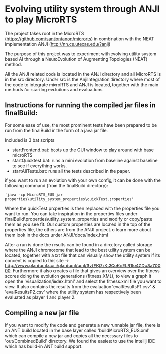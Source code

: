 # Evolving utility system through ANJI to play MicroRTS

The project takes root in the MicroRTS (https://github.com/santiontanon/microrts) in combination with the NEAT implementation ANJI (http://nn.cs.utexas.edu/?anji)

The purpose of this project was to experiment with evolving utility system based AI through a NeuroEvolution of Augmenting Topologies (NEAT) method. 


All the ANJI related code is located in the ANJI directory and all MicroRTS is in the src directory. 
Under src is the AnjiIntegration directory where most of the code to integrate microRTS and ANJI is located, together with the main methods for starting evolutions and evaluations

## Instructions for running the compiled jar files in finalBuild:
For some ease of use, the most prominent tests have been prepared to be run from the finalBuild in the form of a java jar file.

Included is 3 bat scripts:

- startFrontend.bat: boots up the GUI window to play around with base microRTS
- startQuicktest.bat: runs a mini evolution from baseline against baseline to see if everything works.
- startAllTests.bat: runs all the tests described in the paper.

if you want to run an evolution with your own config, it can be done with the following command (from the finalBuild directory):

    'java -cp MicroRTS_EUS.jar properties\utility_system_properties\quickTest.properties'

Where the quickTest.properties is then replaced with the properties file you want to run.
You can take inspiration in the properties files under finalBuild\properties\utility_system_properties and modify or copy/paste them as you see fit.
Our custom properties are located in the top of the properties file, the others are from the ANJI project. 
o learn more about them look in the docs under ANJI/docs/index.html

After a run is done the results can be found in a directory called storage where the ANJI chromosome that lead to the best utility system can be located, 
together with a txt file that can visually show the utility system if its concent is copied to this site -> http://www.plantuml.com/plantuml/uml/SyfFKj2rKt3CoKnELR1Io4ZDoSa70000. 
Furthermore it also creates a file that gives an overview over the fitness scores doing the evolution generations (fitness.XML), to view a graph it open the 'visualization/index.html'
and select the fitness.xml file you want to view. 
It also contains the results from the evaluation 'evalResultsP1.csv' & 'evalResultsP2.csv' 
where the utility system has respectively been evaluated as player 1 and player 2.

## Compiling a new jar file
If you want to modify the code and generate a new runnable jar file, there is an ANT build located in the base layer called 'buildMicroRTS_EUS.xml' which can compile a new jar and copies all the necessary files to 'out/CombinedBuild' directory.
We found the easiest to use the intellij IDE which has build-in ANT build support.
